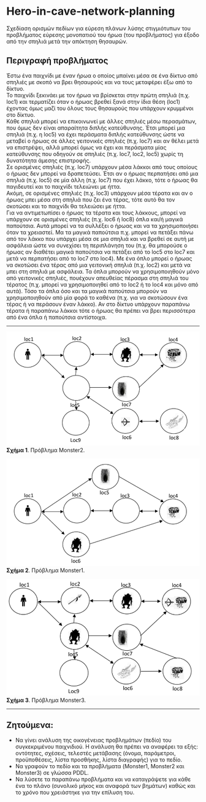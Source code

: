 # Hero-in-cave-network-planning
Σχεδίαση ορισμών πεδίων για εύρεση πλάνων λύσης στιγμιότυπων του προβλήματος εύρεσης μονοπατιού του ήρωα (του προβλήματος) για έξοδο από την σπηλιά μετά την απόκτηση θησαυρών. 

## Περιγραφή προβλήματος
Έστω ένα παιχνίδι με έναν ήρωα ο οποίος μπαίνει μέσα σε ένα δίκτυο από σπηλιές με σκοπό να βρει
θησαυρούς και να τους μεταφέρει έξω από το δίκτυο. <br>
Το παιχνίδι ξεκινάει με τον ήρωα να βρίσκεται στην πρώτη σπηλιά (π.χ. loc1) και τερματίζει όταν ο ήρωας
βρεθεί ξανά στην ίδια θέση (loc1) έχοντας όμως μαζί του όλους τους θησαυρούς που υπάρχουν κρυμμένοι
στο δίκτυο. <br>
Κάθε σπηλιά μπορεί να επικοινωνεί με άλλες σπηλιές μέσω περασμάτων, που όμως δεν είναι απαραίτητα
διπλής κατεύθυνσης. Έτσι μπορεί μια σπηλιά (π.χ. η loc5) να έχει περάσματα διπλής κατεύθυνσης ώστε να
μεταβεί ο ήρωας σε άλλες γειτονικές σπηλιές (π.χ. loc7) και αν θέλει μετά να επιστρέψει, αλλά μπορεί όμως
να έχει και περάσματα μίας κατεύθυνσης που οδηγούν σε σπηλιές (π.χ. loc7, loc2, loc5) χωρίς τη δυνατότητα
άμεσης επιστροφής. <br>
Σε ορισμένες σπηλιές (π.χ. loc7) υπάρχουν μέσα λάκκοι από τους οποίους ο ήρωας δεν μπορεί να
δραπετεύσει. Έτσι αν ο ήρωας περπατήσει από μια σπηλιά (π.χ. loc5) σε μία άλλη (π.χ. loc7) που έχει λάκκο,
τότε ο ήρωας θα παγιδευτεί και το παιχνίδι τελειώνει με ήττα. <br>
Ακόμη, σε ορισμένες σπηλιές (π.χ. loc3) υπάρχουν μέσα τέρατα και αν ο ήρωας μπει μέσα στη σπηλιά που
ζει ένα τέρας, τότε αυτό θα τον σκοτώσει και το παιχνίδι θα τελειώσει με ήττα. <br>
Για να αντιμετωπίσει ο ήρωας τα τέρατα και τους λάκκους, μπορεί να υπάρχουν σε ορισμένες σπηλιές (π.χ.
loc6 ή loc8) όπλα και/ή μαγικά παπούτσια. Αυτά μπορεί να τα συλλέξει ο ήρωας και να τα χρησιμοποιήσει
όταν τα χρειαστεί. Μα τα μαγικά παπούτσια π.χ. μπορεί να πετάξει πάνω από τον λάκκο που υπάρχει μέσα
σε μια σπηλιά και να βρεθεί σε αυτή με ασφάλεια ώστε να συνεχίσει τη περιπλάνηση του (π.χ. θα μπορούσε
ο ήρωας αν διαθέτει μαγικά παπούτσια να πετάξει από το loc5 στο loc7 και μετά να περπατήσει από το loc7
στο loc4). Με ένα όπλο μπορεί ο ήρωας να σκοτώσει ένα τέρας από μια γειτονική σπηλιά (π.χ. loc2) και μετά
να μπει στη σπηλιά με ασφάλεια. Τα όπλα μπορούν να χρησιμοποιηθούν μόνο από γειτονικές σπηλιές, πουέχουν απευθείας πέρασμα στη σπηλιά του τέρατος (π.χ. μπορεί να χρησιμοποιηθεί από το loc2 ή το loc4
και μόνο από αυτά). Τόσο τα όπλα όσο και τα μαγικά παπούτσια μπορούν να χρησιμοποιηθούν από μία
φορά το καθένα (π.χ. για να σκοτώσουν ένα τέρας ή να περάσουν έναν λάκκο). Αν στο δίκτυο υπάρχουν
παραπάνω τέρατα ή παραπάνω λάκκοι τότε ο ήρωας θα πρέπει να βρει περισσότερα από ένα όπλα ή
παπούτσια αντίστοιχα.

***
![Σχήμα 1. Πρόβλημα Monster2](figures/Fig1.png)
**Σχήμα 1**. Πρόβλημα Monster2.

![Σχήμα 2. Πρόβλημα Monster1](figures/Fig2.png)
**Σχήμα 2**. Πρόβλημα Monster1.

![Σχήμα 3. Πρόβλημα Monster3](figures/Fig3.png)
**Σχήμα 3**. Πρόβλημα Monster3.


***

## Ζητούμενα:
* Να γίνει ανάλυση της οικογένειας προβλημάτων (πεδίο) του συγκεκριμένου παιχνιδιού. Η ανάλυση θα
πρέπει να αναφέρει τα εξής: οντότητες, σχέσεις, τελεστές μετάβασης (όνομα, παράμετροι, προϋποθέσεις,
λίστα προσθήκης, λίστα διαγραφής) για το πεδίο.
* Να γραφούν το πεδίο και τα προβλήματα (Monster1, Monster2 και Monster3) σε γλώσσα PDDL.
* Να λύσετε τα παραπάνω προβλήματα και να καταγράψετε για κάθε ένα το πλάνο (συνολικό μήκος και
αναφορά των βημάτων) καθώς και το χρόνο που χρειάστηκε για την επίλυση του.